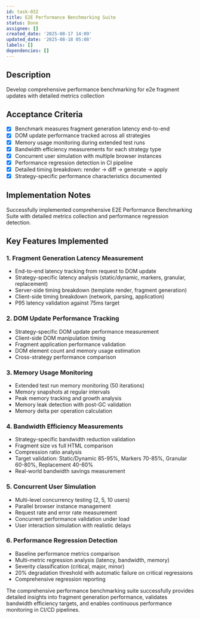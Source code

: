 ```yaml
---
id: task-032
title: E2E Performance Benchmarking Suite
status: Done
assignee: []
created_date: '2025-08-17 14:09'
updated_date: '2025-08-18 05:08'
labels: []
dependencies: []
---
```


## Description

Develop comprehensive performance benchmarking for e2e fragment updates with detailed metrics collection

## Acceptance Criteria

- [x] Benchmark measures fragment generation latency end-to-end
- [x] DOM update performance tracked across all strategies
- [x] Memory usage monitoring during extended test runs
- [x] Bandwidth efficiency measurements for each strategy type
- [x] Concurrent user simulation with multiple browser instances
- [x] Performance regression detection in CI pipeline
- [x] Detailed timing breakdown: render → diff → generate → apply
- [x] Strategy-specific performance characteristics documented

## Implementation Notes

Successfully implemented comprehensive E2E Performance Benchmarking Suite with detailed metrics collection and performance regression detection.

## Key Features Implemented

### 1. Fragment Generation Latency Measurement
- End-to-end latency tracking from request to DOM update
- Strategy-specific latency analysis (static/dynamic, markers, granular, replacement)  
- Server-side timing breakdown (template render, fragment generation)
- Client-side timing breakdown (network, parsing, application)
- P95 latency validation against 75ms target

### 2. DOM Update Performance Tracking
- Strategy-specific DOM update performance measurement
- Client-side DOM manipulation timing
- Fragment application performance validation
- DOM element count and memory usage estimation
- Cross-strategy performance comparison

### 3. Memory Usage Monitoring
- Extended test run memory monitoring (50 iterations)
- Memory snapshots at regular intervals
- Peak memory tracking and growth analysis
- Memory leak detection with post-GC validation
- Memory delta per operation calculation

### 4. Bandwidth Efficiency Measurements
- Strategy-specific bandwidth reduction validation
- Fragment size vs full HTML comparison
- Compression ratio analysis
- Target validation: Static/Dynamic 85-95%, Markers 70-85%, Granular 60-80%, Replacement 40-60%
- Real-world bandwidth savings measurement

### 5. Concurrent User Simulation
- Multi-level concurrency testing (2, 5, 10 users)
- Parallel browser instance management
- Request rate and error rate measurement
- Concurrent performance validation under load
- User interaction simulation with realistic delays

### 6. Performance Regression Detection
- Baseline performance metrics comparison
- Multi-metric regression analysis (latency, bandwidth, memory)
- Severity classification (critical, major, minor)
- 20% degradation threshold with automatic failure on critical regressions
- Comprehensive regression reporting

The comprehensive performance benchmarking suite successfully provides detailed insights into fragment generation performance, validates bandwidth efficiency targets, and enables continuous performance monitoring in CI/CD pipelines.
